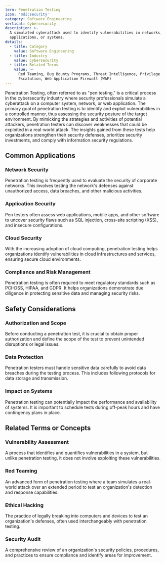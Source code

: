 ```yaml
---
term: Penetration Testing
icon: 'mdi:security'
category: Software Engineering
vertical: Cybersecurity
description: >-
  A simulated cyberattack used to identify vulnerabilities in networks,
  applications, or systems.
details:
  - title: Category
    value: Software Engineering
  - title: Industry
    value: Cybersecurity
  - title: Related Terms
    value: >-
      Red Teaming, Bug Bounty Programs, Threat Intelligence, Privilege
      Escalation, Web Application Firewall (WAF)
---
```

Penetration Testing, often referred to as "pen testing," is a critical process in the cybersecurity industry where security professionals simulate a cyberattack on a computer system, network, or web application. The primary goal of penetration testing is to identify and exploit vulnerabilities in a controlled manner, thus assessing the security posture of the target environment. By mimicking the strategies and activities of potential attackers, penetration testers can discover weaknesses that could be exploited in a real-world attack. The insights gained from these tests help organizations strengthen their security defenses, prioritize security investments, and comply with information security regulations.

## Common Applications

### Network Security
Penetration testing is frequently used to evaluate the security of corporate networks. This involves testing the network's defenses against unauthorized access, data breaches, and other malicious activities.

### Application Security
Pen testers often assess web applications, mobile apps, and other software to uncover security flaws such as SQL injection, cross-site scripting (XSS), and insecure configurations.

### Cloud Security
With the increasing adoption of cloud computing, penetration testing helps organizations identify vulnerabilities in cloud infrastructures and services, ensuring secure cloud environments.

### Compliance and Risk Management
Penetration testing is often required to meet regulatory standards such as PCI-DSS, HIPAA, and GDPR. It helps organizations demonstrate due diligence in protecting sensitive data and managing security risks.

## Safety Considerations

### Authorization and Scope
Before conducting a penetration test, it is crucial to obtain proper authorization and define the scope of the test to prevent unintended disruptions or legal issues.

### Data Protection
Penetration testers must handle sensitive data carefully to avoid data breaches during the testing process. This includes following protocols for data storage and transmission.

### Impact on Systems
Penetration testing can potentially impact the performance and availability of systems. It is important to schedule tests during off-peak hours and have contingency plans in place.

## Related Terms or Concepts

### Vulnerability Assessment
A process that identifies and quantifies vulnerabilities in a system, but unlike penetration testing, it does not involve exploiting these vulnerabilities.

### Red Teaming
An advanced form of penetration testing where a team simulates a real-world attack over an extended period to test an organization's detection and response capabilities.

### Ethical Hacking
The practice of legally breaking into computers and devices to test an organization's defenses, often used interchangeably with penetration testing.

### Security Audit
A comprehensive review of an organization's security policies, procedures, and practices to ensure compliance and identify areas for improvement.
